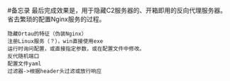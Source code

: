 #备忘录
最后完成效果是，用于隐藏C2服务器的、开箱即用的反向代理服务器。
省去繁琐的配置Nginx服务的过程。

~~~
隐藏Ortau的特征（伪装Nginx）
注册Linux服务（？），win直接使用exe
运行时询问配置，或直接指定参数，或在配置文件中修改。
反代随机端口
配置文件yaml
过滤器->根据header头过滤或放行响应
~~~
